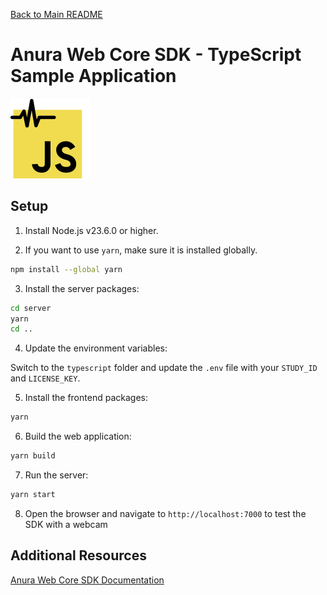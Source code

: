 [Back to Main README](../README.md)

# Anura Web Core SDK - TypeScript Sample Application

<img src="../shared/anura-web-core-sdk.svg" width="128"/>

## Setup

1. Install Node.js v23.6.0 or higher.

2. If you want to use `yarn`, make sure it is installed globally.

```bash
npm install --global yarn
```

3. Install the server packages:

```bash
cd server
yarn
cd ..
```

4. Update the environment variables:

Switch to the `typescript` folder and update the `.env` file with your
`STUDY_ID` and `LICENSE_KEY`.

5. Install the frontend packages:

```bash
yarn
```

6. Build the web application:

```bash
yarn build
```

7. Run the server:

```bash
yarn start
```

8. Open the browser and navigate to `http://localhost:7000` to test the SDK with
a webcam


## Additional Resources

[Anura Web Core SDK Documentation](https://docs.deepaffex.ai/web-core)